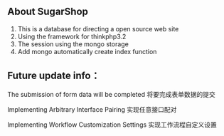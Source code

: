 ﻿## About SugarShop
1. This is a database for directing a open source web site
2. Using the framework for thinkphp3.2
3. The session using the mongo storage
4. Add mongo automatically create index function

Future update info：
------------------------------------------------------------------
The submission of form data will be completed
将要完成表单数据的提交

Implementing Arbitrary Interface Pairing
实现任意接口配对

Implementing Workflow Customization Settings
实现工作流程自定义设置